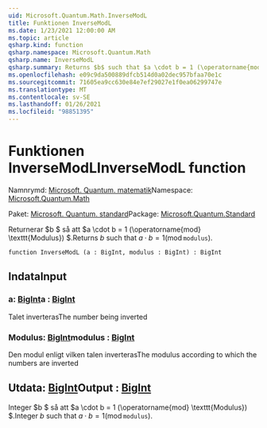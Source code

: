 ```yaml
---
uid: Microsoft.Quantum.Math.InverseModL
title: Funktionen InverseModL
ms.date: 1/23/2021 12:00:00 AM
ms.topic: article
qsharp.kind: function
qsharp.namespace: Microsoft.Quantum.Math
qsharp.name: InverseModL
qsharp.summary: Returns $b$ such that $a \cdot b = 1 (\operatorname{mod} \texttt{modulus})$.
ms.openlocfilehash: e09c9da500889dfcb514d0a02dec957bfaa70e1c
ms.sourcegitcommit: 71605ea9cc630e84e7ef29027e1f0ea06299747e
ms.translationtype: MT
ms.contentlocale: sv-SE
ms.lasthandoff: 01/26/2021
ms.locfileid: "98851395"
---
```

# <a name="inversemodl-function"></a><span data-ttu-id="78927-102">Funktionen InverseModL</span><span class="sxs-lookup"><span data-stu-id="78927-102">InverseModL function</span></span>

<span data-ttu-id="78927-103">Namnrymd: [Microsoft. Quantum. matematik](xref:Microsoft.Quantum.Math)</span><span class="sxs-lookup"><span data-stu-id="78927-103">Namespace: [Microsoft.Quantum.Math](xref:Microsoft.Quantum.Math)</span></span>

<span data-ttu-id="78927-104">Paket: [Microsoft. Quantum. standard](https://nuget.org/packages/Microsoft.Quantum.Standard)</span><span class="sxs-lookup"><span data-stu-id="78927-104">Package: [Microsoft.Quantum.Standard](https://nuget.org/packages/Microsoft.Quantum.Standard)</span></span>


<span data-ttu-id="78927-105">Returnerar $b $ så att $a \cdot b = 1 (\operatorname{mod} \texttt{Modulus}) $.</span><span class="sxs-lookup"><span data-stu-id="78927-105">Returns $b$ such that $a \cdot b = 1 (\operatorname{mod} \texttt{modulus})$.</span></span>

```qsharp
function InverseModL (a : BigInt, modulus : BigInt) : BigInt
```


## <a name="input"></a><span data-ttu-id="78927-106">Indata</span><span class="sxs-lookup"><span data-stu-id="78927-106">Input</span></span>

### <a name="a--bigint"></a><span data-ttu-id="78927-107">a: [BigInt](xref:microsoft.quantum.lang-ref.bigint)</span><span class="sxs-lookup"><span data-stu-id="78927-107">a : [BigInt](xref:microsoft.quantum.lang-ref.bigint)</span></span>

<span data-ttu-id="78927-108">Talet inverteras</span><span class="sxs-lookup"><span data-stu-id="78927-108">The number being inverted</span></span>


### <a name="modulus--bigint"></a><span data-ttu-id="78927-109">Modulus: [BigInt](xref:microsoft.quantum.lang-ref.bigint)</span><span class="sxs-lookup"><span data-stu-id="78927-109">modulus : [BigInt](xref:microsoft.quantum.lang-ref.bigint)</span></span>

<span data-ttu-id="78927-110">Den modul enligt vilken talen inverteras</span><span class="sxs-lookup"><span data-stu-id="78927-110">The modulus according to which the numbers are inverted</span></span>



## <a name="output--bigint"></a><span data-ttu-id="78927-111">Utdata: [BigInt](xref:microsoft.quantum.lang-ref.bigint)</span><span class="sxs-lookup"><span data-stu-id="78927-111">Output : [BigInt](xref:microsoft.quantum.lang-ref.bigint)</span></span>

<span data-ttu-id="78927-112">Integer $b $ så att $a \cdot b = 1 (\operatorname{mod} \texttt{Modulus}) $.</span><span class="sxs-lookup"><span data-stu-id="78927-112">Integer $b$ such that $a \cdot b = 1 (\operatorname{mod} \texttt{modulus})$.</span></span>